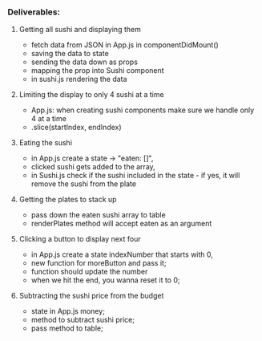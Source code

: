 ### Deliverables:
1. Getting all sushi and displaying them
    - fetch data from JSON in App.js in componentDidMount()
    - saving the data to state
    - sending the data down as props 
    - mapping the prop into Sushi component 
    - in sushi.js rendering the data

2. Limiting the display to only 4 sushi at a time 
    - App.js: when creating sushi components make sure we handle only 4 at a time
    - .slice(startIndex, endIndex)

3. Eating the sushi
    - in App.js create a state -> "eaten: []", 
    - clicked sushi gets added to the array,
    - in Sushi.js check if the sushi included in the state - if yes, it will remove the sushi from the plate

4. Getting the plates to stack up
    - pass down the eaten sushi array to table
    - renderPlates method will accept eaten as an argument

5. Clicking a button to display next four
    - in App.js create a state indexNumber that starts with 0,
    - new function for moreButton and pass it;
    - function should update the number
    - when we hit the end, you wanna reset it to 0;

6. Subtracting the sushi price from the budget
    - state in App.js money;
    - method to subtract sushi price;
    - pass method to table;

